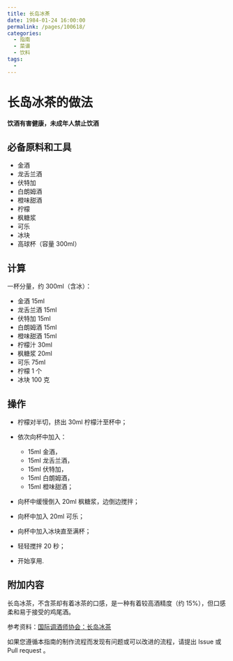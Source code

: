 ```yaml
---
title: 长岛冰茶
date: 1984-01-24 16:00:00
permalink: /pages/100618/
categories:
  - 指南
  - 菜谱
  - 饮料
tags:
  - 
---
```


# 长岛冰茶的做法

**饮酒有害健康，未成年人禁止饮酒**

## 必备原料和工具

- 金酒
- 龙舌兰酒
- 伏特加
- 白朗姆酒
- 橙味甜酒
- 柠檬
- 枫糖浆
- 可乐
- 冰块
- 高球杯（容量 300ml）

## 计算

一杯分量，约 300ml（含冰）：

- 金酒 15ml
- 龙舌兰酒 15ml
- 伏特加 15ml
- 白朗姆酒 15ml
- 橙味甜酒 15ml
- 柠檬汁 30ml
- 枫糖浆 20ml
- 可乐 75ml
- 柠檬 1 个
- 冰块 100 克

## 操作

- 柠檬对半切，挤出 30ml 柠檬汁至杯中；
- 依次向杯中加入：
  - 15ml 金酒，
  - 15ml 龙舌兰酒，
  - 15ml 伏特加，
  - 15ml 白朗姆酒，
  - 15ml 橙味甜酒；

- 向杯中缓慢倒入 20ml 枫糖浆，边倒边搅拌；
- 向杯中加入 20ml 可乐；
- 向杯中加入冰块直至满杯；
- 轻轻搅拌 20 秒；
- 开始享用.

## 附加内容

长岛冰茶，不含茶却有着冰茶的口感，是一种有着较高酒精度（约 15%），但口感柔和易于接受的鸡尾酒。

参考资料：[国际调酒师协会：长岛冰茶](https://iba-world.com/long-island-ice-tea/)

如果您遵循本指南的制作流程而发现有问题或可以改进的流程，请提出 Issue 或 Pull request 。
